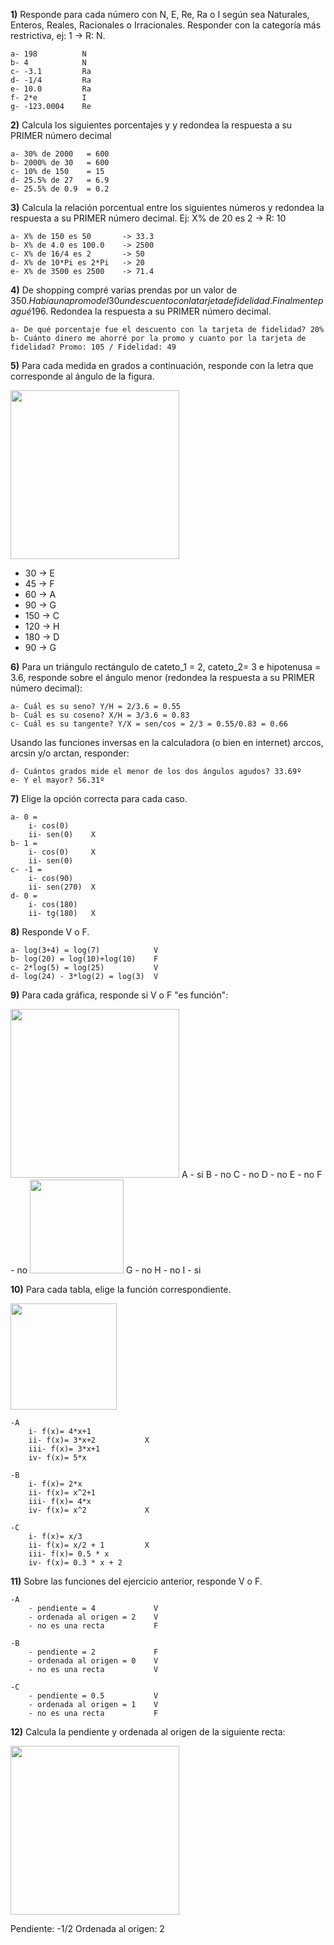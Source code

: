 
**1)** Responde para cada número con N, E, Re, Ra o I según sea Naturales, Enteros, Reales,
Racionales o Irracionales. Responder con la categoría más restrictiva, ej: 1 -> R: N.

    a- 198          N
    b- 4            N
    c- -3.1         Ra
    d- -1/4         Ra
    e- 10.0         Ra
    f- 2*e          I
    g- -123.0004    Re


**2)** Calcula los siguientes porcentajes y y redondea la respuesta a su PRIMER número decimal

    a- 30% de 2000   = 600
    b- 2000% de 30   = 600
    c- 10% de 150    = 15
    d- 25.5% de 27   = 6.9
    e- 25.5% de 0.9  = 0.2

**3)** Calcula la relación porcentual entre los siguientes números y redondea la respuesta a su PRIMER número decimal. Ej: X% de 20 es 2 -> R: 10

    a- X% de 150 es 50       -> 33.3
    b- X% de 4.0 es 100.0    -> 2500
    c- X% de 16/4 es 2       -> 50
    d- X% de 10*Pi es 2*Pi   -> 20
    e- X% de 3500 es 2500    -> 71.4

**4)** De shopping compré varias prendas por un valor de 350$. Había una promo del 30% sobre la cual se aplico luego
un descuento con la tarjeta de fidelidad. Finalmente pagué 196$. Redondea la respuesta a su PRIMER número decimal.

    a- De qué porcentaje fue el descuento con la tarjeta de fidelidad? 20% 
    b- Cuánto dinero me ahorré por la promo y cuanto por la tarjeta de fidelidad? Promo: 105 / Fidelidad: 49


**5)** Para cada medida en grados a continuación, responde con la letra que corresponde al ángulo de la figura.

<img  src='./figuras/EX_5.png' height='270px'>

  - 30  -> E
  - 45  -> F
  - 60  -> A
  - 90  -> G 
  - 150 -> C
  - 120 -> H 
  - 180 -> D
  - 90  -> G 


**6)** Para un triángulo rectángulo de cateto_1 = 2, cateto_2= 3 e hipotenusa = 3.6, responde sobre el ángulo
menor (redondea la respuesta a su PRIMER número decimal):

    a- Cuál es su seno? Y/H = 2/3.6 = 0.55
    b- Cuál es su coseno? X/H = 3/3.6 = 0.83
    c- Cuál es su tangente? Y/X = sen/cos = 2/3 = 0.55/0.83 = 0.66 

Usando las funciones inversas en la calculadora (o bien en internet) arccos, arcsin y/o arctan, responder:

    d- Cuántos grados mide el menor de los dos ángulos agudos? 33.69º
    e- Y el mayor? 56.31º

**7)** Elige la opción correcta para cada caso.

    a- 0 = 
        i- cos(0)
        ii- sen(0)    X
    b- 1 = 
        i- cos(0)     X
        ii- sen(0)
    c- -1 =
        i- cos(90)   
        ii- sen(270)  X
    d- 0 =
        i- cos(180)
        ii- tg(180)   X

**8)** Responde V o F.

    a- log(3+4) = log(7)            V
    b- log(20) = log(10)+log(10)    F
    c- 2*log(5) = log(25)           V
    d- log(24) - 3*log(2) = log(3)  V

**9)** Para cada gráfica, responde si V o F "es función":

<img  src='./figuras/EX_9.png' height='270px'> 
A - si
B - no
C - no
D - no
E - no
F - no

<img  src='./figuras/EX_9b.png' height='150px'>
G - no
H - no
I - si

**10)** Para cada tabla, elige la función correspondiente.


<img  src='./figuras/EX_10.png' height='170px'>

    -A 
        i- f(x)= 4*x+1
        ii- f(x)= 3*x+2           X
        iii- f(x)= 3*x+1
        iv- f(x)= 5*x

    -B 
        i- f(x)= 2*x
        ii- f(x)= x^2+1
        iii- f(x)= 4*x
        iv- f(x)= x^2             X

    -C 
        i- f(x)= x/3
        ii- f(x)= x/2 + 1         X
        iii- f(x)= 0.5 * x
        iv- f(x)= 0.3 * x + 2

**11)** Sobre las funciones del ejercicio anterior, responde V o F.

    -A  
        - pendiente = 4             V
        - ordenada al origen = 2    V
        - no es una recta           F

    -B  
        - pendiente = 2             F
        - ordenada al origen = 0    V
        - no es una recta           V

    -C  
        - pendiente = 0.5           V
        - ordenada al origen = 1    V
        - no es una recta           F

**12)** Calcula la pendiente y ordenada al origen de la siguiente recta:

<img  src='./figuras/EX_12.png' height='270px'>

Pendiente: -1/2
Ordenada al origen: 2
